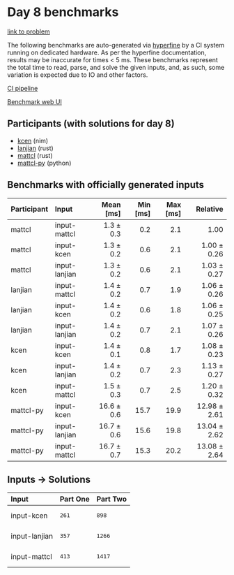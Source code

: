 # Day 8 benchmarks

[link to problem](https://adventofcode.com/2024/day/8)

The following benchmarks are auto-generated via
[hyperfine](https://github.com/sharkdp/hyperfine) by a CI system running on
dedicated hardware. As per the hyperfine documentation, results may be
inaccurate for times < 5 ms. These benchmarks represent the total time to read,
parse, and solve the given inputs, and, as such, some variation is expected due
to IO and other factors.

[CI pipeline](http://ci.papercode.net:8080/teams/main/pipelines/aoc2024)

[Benchmark web UI](https://aoc.ancalagon.black)


## Participants (with solutions for day 8)

- [kcen](https://github.com/kcen/aoc2024) (nim)
- [lanjian](https://github.com/lanjian/aoc-2024) (rust)
- [mattcl](https://github.com/mattcl/aoc2024) (rust)
- [mattcl-py](https://github.com/mattcl/aoc2024-py) (python)


## Benchmarks with officially generated inputs

| Participant | Input | Mean [ms] | Min [ms] | Max [ms] | Relative |
|:---|:---|---:|---:|---:|---:|
| mattcl | input-mattcl | 1.3 ± 0.3 | 0.2 | 2.1 | 1.00 |
| mattcl | input-kcen | 1.3 ± 0.2 | 0.6 | 2.1 | 1.00 ± 0.26 |
| mattcl | input-lanjian | 1.3 ± 0.2 | 0.6 | 2.1 | 1.03 ± 0.27 |
| lanjian | input-mattcl | 1.4 ± 0.2 | 0.7 | 1.9 | 1.06 ± 0.26 |
| lanjian | input-kcen | 1.4 ± 0.2 | 0.6 | 1.8 | 1.06 ± 0.25 |
| lanjian | input-lanjian | 1.4 ± 0.2 | 0.7 | 2.1 | 1.07 ± 0.26 |
| kcen | input-kcen | 1.4 ± 0.1 | 0.8 | 1.7 | 1.08 ± 0.23 |
| kcen | input-lanjian | 1.4 ± 0.2 | 0.7 | 2.3 | 1.13 ± 0.27 |
| kcen | input-mattcl | 1.5 ± 0.3 | 0.7 | 2.5 | 1.20 ± 0.32 |
| mattcl-py | input-kcen | 16.6 ± 0.6 | 15.7 | 19.9 | 12.98 ± 2.61 |
| mattcl-py | input-lanjian | 16.7 ± 0.6 | 15.6 | 19.8 | 13.04 ± 2.62 |
| mattcl-py | input-mattcl | 16.7 ± 0.7 | 15.3 | 20.2 | 13.08 ± 2.64 |


## Inputs -> Solutions

| Input | Part One | Part Two |
|:---|:---|:---|
|input-kcen|<pre>261</pre>|<pre>898</pre>|
|input-lanjian|<pre>357</pre>|<pre>1266</pre>|
|input-mattcl|<pre>413</pre>|<pre>1417</pre>|